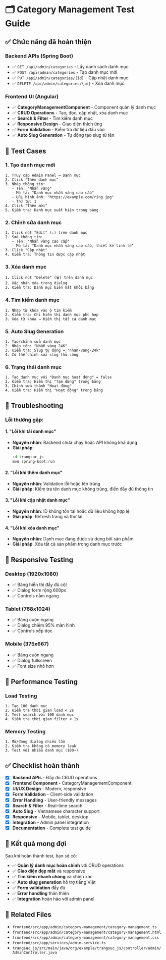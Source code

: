 # 🗂️ Category Management Test Guide

## ✅ **Chức năng đã hoàn thiện**

### **Backend APIs** (Spring Boot)
- ✅ `GET /api/admin/categories` - Lấy danh sách danh mục
- ✅ `POST /api/admin/categories` - Tạo danh mục mới
- ✅ `PUT /api/admin/categories/{id}` - Cập nhật danh mục
- ✅ `DELETE /api/admin/categories/{id}` - Xóa danh mục

### **Frontend UI** (Angular)
- ✅ **CategoryManagementComponent** - Component quản lý danh mục
- ✅ **CRUD Operations** - Tạo, đọc, cập nhật, xóa danh mục
- ✅ **Search & Filter** - Tìm kiếm danh mục
- ✅ **Responsive Design** - Giao diện thích ứng
- ✅ **Form Validation** - Kiểm tra dữ liệu đầu vào
- ✅ **Auto Slug Generation** - Tự động tạo slug từ tên

## 🧪 **Test Cases**

### **1. Tạo danh mục mới**
```
1. Truy cập Admin Panel → Danh mục
2. Click "Thêm danh mục"
3. Nhập thông tin:
   - Tên: "Nhẫn vàng"
   - Mô tả: "Danh mục nhẫn vàng cao cấp"
   - URL hình ảnh: "https://example.com/ring.jpg"
   - Thứ tự: 1
4. Click "Thêm mới"
5. Kiểm tra: Danh mục xuất hiện trong bảng
```

### **2. Chỉnh sửa danh mục**
```
1. Click nút "Edit" (✏️) trên danh mục
2. Sửa thông tin:
   - Tên: "Nhẫn vàng cao cấp"
   - Mô tả: "Danh mục nhẫn vàng cao cấp, thiết kế tinh tế"
3. Click "Cập nhật"
4. Kiểm tra: Thông tin được cập nhật
```

### **3. Xóa danh mục**
```
1. Click nút "Delete" (🗑️) trên danh mục
2. Xác nhận xóa trong dialog
3. Kiểm tra: Danh mục biến mất khỏi bảng
```

### **4. Tìm kiếm danh mục**
```
1. Nhập từ khóa vào ô tìm kiếm
2. Kiểm tra: Chỉ hiển thị danh mục phù hợp
3. Xóa từ khóa → Hiển thị tất cả danh mục
```

### **5. Auto Slug Generation**
```
1. Tạo/chỉnh sửa danh mục
2. Nhập tên: "Nhẫn vàng 24K"
3. Kiểm tra: Slug tự động = "nhan-vang-24k"
4. Có thể chỉnh sửa slug thủ công
```

### **6. Trạng thái danh mục**
```
1. Tạo danh mục với "Danh mục hoạt động" = false
2. Kiểm tra: Hiển thị "Tạm dừng" trong bảng
3. Chỉnh sửa thành "Hoạt động"
4. Kiểm tra: Hiển thị "Hoạt động" trong bảng
```

## 🔧 **Troubleshooting**

### **Lỗi thường gặp:**

#### **1. "Lỗi khi tải danh mục"**
- **Nguyên nhân**: Backend chưa chạy hoặc API không khả dụng
- **Giải pháp**: 
  ```bash
  cd trangsuc_js
  mvn spring-boot:run
  ```

#### **2. "Lỗi khi thêm danh mục"**
- **Nguyên nhân**: Validation lỗi hoặc tên trùng
- **Giải pháp**: Kiểm tra tên danh mục không trùng, điền đầy đủ thông tin

#### **3. "Lỗi khi cập nhật danh mục"**
- **Nguyên nhân**: ID không tồn tại hoặc dữ liệu không hợp lệ
- **Giải pháp**: Refresh trang và thử lại

#### **4. "Lỗi khi xóa danh mục"**
- **Nguyên nhân**: Danh mục đang được sử dụng bởi sản phẩm
- **Giải pháp**: Xóa tất cả sản phẩm trong danh mục trước

## 📱 **Responsive Testing**

### **Desktop (1920x1080)**
- ✅ Bảng hiển thị đầy đủ cột
- ✅ Dialog form rộng 600px
- ✅ Controls nằm ngang

### **Tablet (768x1024)**
- ✅ Bảng cuộn ngang
- ✅ Dialog chiếm 95% màn hình
- ✅ Controls xếp dọc

### **Mobile (375x667)**
- ✅ Bảng cuộn ngang
- ✅ Dialog fullscreen
- ✅ Font size nhỏ hơn

## 🚀 **Performance Testing**

### **Load Testing**
```
1. Tạo 100 danh mục
2. Kiểm tra thời gian load < 2s
3. Test search với 100 danh mục
4. Kiểm tra thời gian filter < 1s
```

### **Memory Testing**
```
1. Mở/đóng dialog nhiều lần
2. Kiểm tra không có memory leak
3. Test với nhiều danh mục (100+)
```

## ✅ **Checklist hoàn thành**

- [x] **Backend APIs** - Đầy đủ CRUD operations
- [x] **Frontend Component** - CategoryManagementComponent
- [x] **UI/UX Design** - Modern, responsive
- [x] **Form Validation** - Client-side validation
- [x] **Error Handling** - User-friendly messages
- [x] **Search & Filter** - Real-time search
- [x] **Auto Slug** - Vietnamese character support
- [x] **Responsive** - Mobile, tablet, desktop
- [x] **Integration** - Admin panel integration
- [x] **Documentation** - Complete test guide

## 🎯 **Kết quả mong đợi**

Sau khi hoàn thành test, bạn sẽ có:
- ✅ **Quản lý danh mục hoàn chỉnh** với CRUD operations
- ✅ **Giao diện đẹp mắt** và responsive
- ✅ **Tìm kiếm nhanh chóng** và chính xác
- ✅ **Auto slug generation** hỗ trợ tiếng Việt
- ✅ **Form validation** đầy đủ
- ✅ **Error handling** thân thiện
- ✅ **Integration** hoàn hảo với admin panel

## 🔗 **Related Files**

- `frontend/src/app/admin/category-management/category-management.ts`
- `frontend/src/app/admin/category-management/category-management.html`
- `frontend/src/app/admin/category-management/category-management.css`
- `frontend/src/app/services/admin.service.ts`
- `trangsuc_js/src/main/java/org/example/trangsuc_js/controller/admin/AdminController.java`
